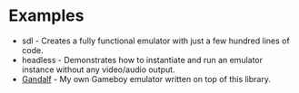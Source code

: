 # Examples

- sdl - Creates a fully functional emulator with just a few hundred lines of code. 
- headless - Demonstrates how to instantiate and run an emulator instance without any video/audio output. 
- [Gandalf](https://github.com/stan-roelofs/Gandalf) - My own Gameboy emulator written on top of this library. 